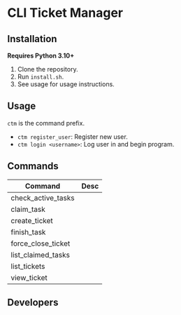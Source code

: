 # CLI Ticket Manager

## Installation

**Requires Python 3.10+**

1. Clone the repository.
2. Run `install.sh`.
3. See usage for usage instructions.

## Usage

`ctm` is the command prefix.

- `ctm register_user`: Register new user.
- `ctm login <username>`: Log user in and begin program.

## Commands

| Command | Desc |
|---------|------|
| check_active_tasks | |
| claim_task | |
| create_ticket | |
| finish_task | |
| force_close_ticket | |
| list_claimed_tasks | |
| list_tickets | |
| view_ticket | |

## Developers
